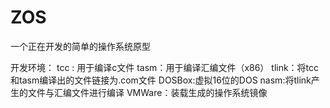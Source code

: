 # ZOS
一个正在开发的简单的操作系统原型

开发环境：
tcc : 用于编译c文件
tasm：用于编译汇编文件（x86）
tlink：将tcc和tasm编译出的文件链接为.com文件
DOSBox:虚拟16位的DOS
nasm:将tlink产生的文件与汇编文件进行编译
VMWare：装载生成的操作系统镜像

